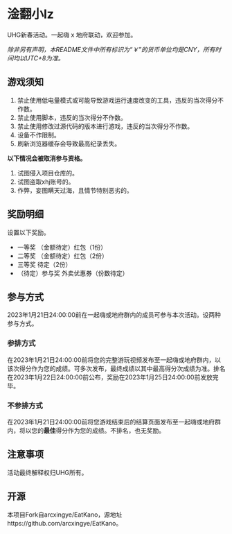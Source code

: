 # 淦翻小lz

UHG新春活动。一起嗨 x 地府联动，欢迎参加。

*除非另有声明，本README文件中所有标识为“￥”的货币单位均是CNY，所有时间均以UTC+8为准。*

## 游戏须知

1. 禁止使用低电量模式或可能导致游戏运行速度改变的工具，违反的当次得分不作数。
2. 禁止使用脚本，违反的当次得分不作数。
3. 禁止使用修改过源代码的版本进行游戏，违反的当次得分不作数。
4. 设备不作限制。
5. 刷新浏览器缓存会导致最高纪录丢失。

**以下情况会被取消参与资格。**

1. 试图侵入项目仓库的。
2. 试图盗取xhj账号的。
3. 作弊，妄图瞒天过海，且情节特别恶劣的。

## 奖励明细

设置以下奖励。

- 一等奖 （金额待定）红包（1份）
- 二等奖 （金额待定）红包（2份）
- 三等奖 待定（2份）
- （待定）参与奖 外卖优惠券（份数待定）

## 参与方式

2023年1月21日24:00:00前在一起嗨或地府群内的成员可参与本次活动。设两种参与方式。

### 参排方式

在2023年1月21日24:00:00前将您的完整游玩视频发布至一起嗨或地府群内，以该次得分作为您的成绩。可多次发布，最终成绩以其中最高得分次成绩为准。排名在2023年1月22日24:00:00前公布，奖励在2023年1月25日24:00:00前发放完毕。

### 不参排方式

在2023年1月21日24:00:00前将您游戏结束后的结算页面发布至一起嗨或地府群内，将以您的**最佳**得分作为您的成绩。不排名，也无奖励。

## 注意事项

活动最终解释权归UHG所有。

## 开源

本项目Fork自arcxingye/EatKano，源地址https://github.com/arcxingye/EatKano。